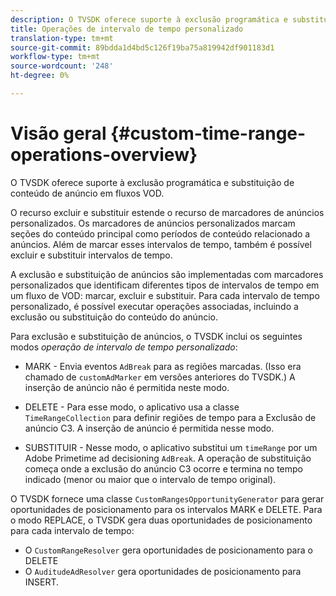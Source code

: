 ```yaml
---
description: O TVSDK oferece suporte à exclusão programática e substituição de conteúdo de anúncio em fluxos VOD.
title: Operações de intervalo de tempo personalizado
translation-type: tm+mt
source-git-commit: 89bdda1d4bd5c126f19ba75a819942df901183d1
workflow-type: tm+mt
source-wordcount: '248'
ht-degree: 0%

---
```



# Visão geral {#custom-time-range-operations-overview}

O TVSDK oferece suporte à exclusão programática e substituição de conteúdo de anúncio em fluxos VOD.

O recurso excluir e substituir estende o recurso de marcadores de anúncios personalizados. Os marcadores de anúncios personalizados marcam seções do conteúdo principal como períodos de conteúdo relacionado a anúncios. Além de marcar esses intervalos de tempo, também é possível excluir e substituir intervalos de tempo.

<!--<a id="section_D3FE668CAF764DCC912373D5410C932C"></a>-->

A exclusão e substituição de anúncios são implementadas com marcadores personalizados que identificam diferentes tipos de intervalos de tempo em um fluxo de VOD: marcar, excluir e substituir. Para cada intervalo de tempo personalizado, é possível executar operações associadas, incluindo a exclusão ou substituição do conteúdo do anúncio.

Para exclusão e substituição de anúncios, o TVSDK inclui os seguintes modos *operação de intervalo de tempo personalizado*:

* MARK - Envia eventos `AdBreak` para as regiões marcadas. (Isso era chamado de `customAdMarker` em versões anteriores do TVSDK.) A inserção de anúncio não é permitida neste modo.

* DELETE - Para esse modo, o aplicativo usa a classe `TimeRangeCollection` para definir regiões de tempo para a Exclusão de anúncio C3. A inserção de anúncio é permitida nesse modo.
* SUBSTITUIR - Nesse modo, o aplicativo substitui um `timeRange` por um Adobe Primetime ad decisioning `AdBreak`. A operação de substituição começa onde a exclusão do anúncio C3 ocorre e termina no tempo indicado (menor ou maior que o intervalo de tempo original).

O TVSDK fornece uma classe `CustomRangesOpportunityGenerator` para gerar oportunidades de posicionamento para os intervalos MARK e DELETE. Para o modo REPLACE, o TVSDK gera duas oportunidades de posicionamento para cada intervalo de tempo:

* O `CustomRangeResolver` gera oportunidades de posicionamento para o DELETE
* O `AuditudeAdResolver` gera oportunidades de posicionamento para INSERT.